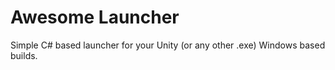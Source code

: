 # Awesome Launcher
Simple C# based launcher for your Unity (or any other .exe) Windows based builds.
